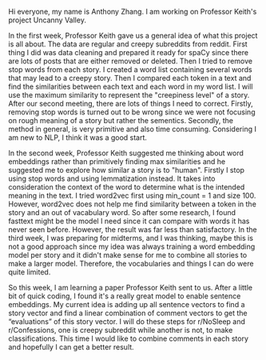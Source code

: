 Hi everyone, my name is Anthony Zhang. I am working on Professor Keith's project Uncanny Valley.

In the first week, Professor Keith gave us a general idea of what this project is all about. The data are regular and creepy subreddits from reddit. First thing I did was data cleaning and prepared it ready for spaCy since there are lots of posts that are either removed or deleted. Then I tried to remove stop words from each story. I created a word list containing several words that may lead to a creepy story. Then I compared each token in a text and find the similarities between each text and each word in my word list. I will use the maximum similarity to represent the "creepiness level" of a story. After our second meeting, there are lots of things I need to correct. Firstly, removing stop words is turned out to be wrong since we were not focusing on rough meaning of a story but rather the sementics. Secondly, the method in general, is very primitive and also time consuming. Considering I am new to NLP, I think it was a good start.

In the second week, Professor Keith suggested me thinking about word embeddings rather than primitively finding max similarities and he suggested me to explore how similar a story is to "human". Firstly I stop using stop words and using lemmatization instead. It takes into consideration the context of the word to determine what is the intended meaning in the text. I tried word2vec first using min_count = 1 and size 100. However, word2vec does not help me find similarity between a token in the story and an out of vacabulary word. So after some research, I found fasttext might be the model I need since it can compare with words it has never seen before. However, the result was far less than satisfactory. In the third week, I was preparing for midterms, and I was thinking, maybe this is not a good approach since my idea was always training a word embedding model per story and it didn't make sense for me to combine all stories to make a larger model. Therefore, the vocabularies and things I can do were quite limited. 

So this week, I am learning a paper Professor Keith sent to us. After a little bit of quick coding, I found it's a really great model to enable sentence embeddings. My current idea is adding up all sentence vectors to find a story vector and find a linear combination of comment vectors to get the “evaluations” of this story vector. I will do these steps for r/NoSleep and r/Confessions, one is creepy subreddit while another is not, to make classifications. This time I would like to combine comments in each story and hopefully I can get a better result.

